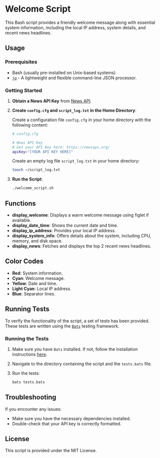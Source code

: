 # Welcome Script

This Bash script provides a friendly welcome message along with essential system information, including the local IP address, system details, and recent news headlines.

## Usage

### Prerequisites

- Bash (usually pre-installed on Unix-based systems)
- [`jq`](https://stedolan.github.io/jq/) - A lightweight and flexible command-line JSON processor.

### Getting Started

1. **Obtain a News API Key** from [News API](https://newsapi.org/).

2. **Create `config.cfg` and `script_log.txt` in the Home Directory**:

   Create a configuration file `config.cfg` in your home directory with the following content:

   ```bash
   # config.cfg

   # News API Key
   # Get your API Key here: https://newsapi.org/
   apiKey="[YOUR API KEY HERE]"
   ```

   Create an empty log file `script_log.txt` in your home directory:

   ```bash
   touch ~/script_log.txt
   ```

3. **Run the Script**:

   ```bash
   ./welcome_script.sh
   ```

## Functions

- **display_welcome**: Displays a warm welcome message using figlet if available.
- **display_date_time**: Shows the current date and time.
- **display_ip_address**: Provides your local IP address.
- **display_system_info**: Offers details about the system, including CPU, memory, and disk space.
- **display_news**: Fetches and displays the top 2 recent news headlines.

## Color Codes

- **Red**: System information.
- **Cyan**: Welcome message.
- **Yellow**: Date and time.
- **Light Cyan**: Local IP address.
- **Blue**: Separator lines.

## Running Tests

To verify the functionality of the script, a set of tests has been provided. These tests are written using the [`Bats`](https://github.com/bats-core/bats-core) testing framework.

### Running the Tests

1. Make sure you have `Bats` installed. If not, follow the installation instructions [here](https://github.com/bats-core/bats-core#installing-bats-from-source).
2. Navigate to the directory containing the script and the `tests.bats` file.
3. Run the tests:

   ```bash
   bats tests.bats
   ```

## Troubleshooting

If you encounter any issues:

- Make sure you have the necessary dependencies installed.
- Double-check that your API key is correctly formatted.

## License

This script is provided under the MIT License.
